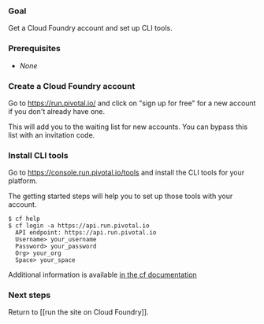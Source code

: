 ### Goal

Get a Cloud Foundry account and set up CLI tools.

### Prerequisites

 - *None*

### Create a Cloud Foundry account

Go to https://run.pivotal.io/ and click on "sign up for free" for a new account if you don't already have one. 

This will add you to the waiting list for new accounts. You can bypass this list with an invitation code.

### Install CLI tools

Go to https://console.run.pivotal.io/tools and install the CLI tools for your platform.

The getting started steps will help you to set up those tools with your account.

```
$ cf help
$ cf login -a https://api.run.pivotal.io
  API endpoint: https://api.run.pivotal.io
  Username> your_username
  Password> your_password
  Org> your_org
  Space> your_space
```

Additional information is available [in the cf documentation](http://docs.run.pivotal.io/devguide/installcf/whats-new-v6.html)

### Next steps

Return to [[run the site on Cloud Foundry]].
